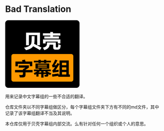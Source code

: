 # Bad Translation

![贝壳字幕组](bkzmzlogo.png)

用来记录中文字幕组的一些不合适的翻译。

仓库文件夹以不同字幕组做区分，每个字幕组文件夹下方有不同的md文件，其中记录了该字幕组翻译不当及其说明。

本仓库仅用于贝壳字幕组内部交流。么有针对任何一个组织或个人的意思。
